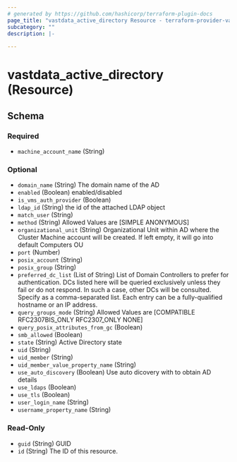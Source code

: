 ```yaml
---
# generated by https://github.com/hashicorp/terraform-plugin-docs
page_title: "vastdata_active_directory Resource - terraform-provider-vastdata"
subcategory: ""
description: |-
  
---
```


# vastdata_active_directory (Resource)





<!-- schema generated by tfplugindocs -->
## Schema

### Required

- `machine_account_name` (String)

### Optional

- `domain_name` (String) The domain name of the AD
- `enabled` (Boolean) enabled/disabled
- `is_vms_auth_provider` (Boolean)
- `ldap_id` (String) the id of the attached LDAP object
- `match_user` (String)
- `method` (String) Allowed Values are [SIMPLE ANONYMOUS]
- `organizational_unit` (String) Organizational Unit within AD where the Cluster Machine account will be created. If left empty, it will go into default Computers OU
- `port` (Number)
- `posix_account` (String)
- `posix_group` (String)
- `preferred_dc_list` (List of String) List of Domain Controllers to prefer for authentication. DCs listed here will be queried exclusively unless they fail or do not respond. In such a case, other DCs will be consulted. Specify as a comma-separated list. Each entry can be a fully-qualified hostname or an IP address.
- `query_groups_mode` (String) Allowed Values are [COMPATIBLE RFC2307BIS_ONLY RFC2307_ONLY NONE]
- `query_posix_attributes_from_gc` (Boolean)
- `smb_allowed` (Boolean)
- `state` (String) Active Directory state
- `uid` (String)
- `uid_member` (String)
- `uid_member_value_property_name` (String)
- `use_auto_discovery` (Boolean) Use auto dicovery with to obtain AD details
- `use_ldaps` (Boolean)
- `use_tls` (Boolean)
- `user_login_name` (String)
- `username_property_name` (String)

### Read-Only

- `guid` (String) GUID
- `id` (String) The ID of this resource.
